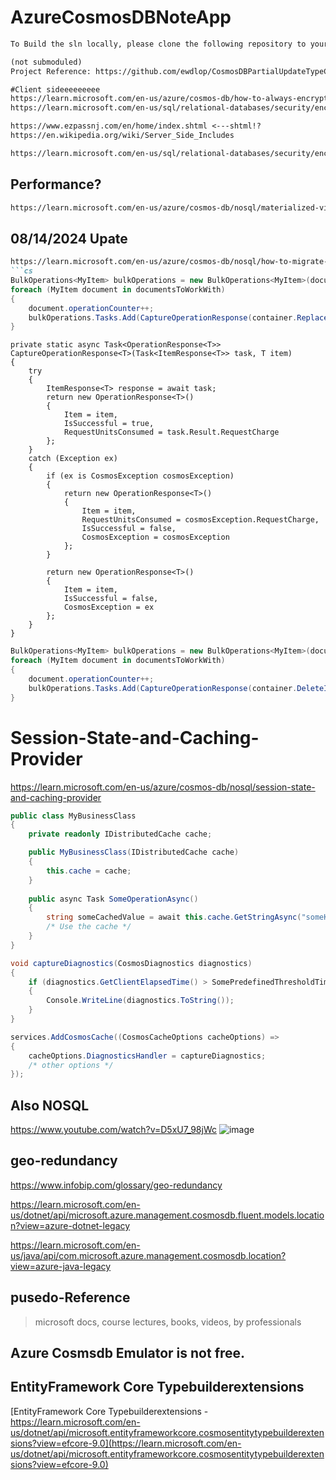 # AzureCosmosDBNoteApp

```markdown
To Build the sln locally, please clone the following repository to your local machine.

(not submoduled)
Project Reference: https://github.com/ewdlop/CosmosDBPartialUpdateTypeConverter

#Client sideeeeeeeee
https://learn.microsoft.com/en-us/azure/cosmos-db/how-to-always-encrypted?tabs=dotnet
https://learn.microsoft.com/en-us/sql/relational-databases/security/encryption/always-encrypted-cryptography?view=sql-server-ver16#step-1-generating-the-initialization-vector-iv

https://www.ezpassnj.com/en/home/index.shtml <---shtml!?
https://en.wikipedia.org/wiki/Server_Side_Includes

https://learn.microsoft.com/en-us/sql/relational-databases/security/encryption/always-encrypted-cryptography?view=sql-server-ver16#step-1-generating-the-initialization-vector-iv
```

## Performance?
```markdown
https://learn.microsoft.com/en-us/azure/cosmos-db/nosql/materialized-views?tabs=azure-portal#Previewing

```
## 08/14/2024 Upate
```markdown
https://learn.microsoft.com/en-us/azure/cosmos-db/nosql/how-to-migrate-from-bulk-executor-library
```cs
BulkOperations<MyItem> bulkOperations = new BulkOperations<MyItem>(documentsToWorkWith.Count);
foreach (MyItem document in documentsToWorkWith)
{
    document.operationCounter++;
    bulkOperations.Tasks.Add(CaptureOperationResponse(container.ReplaceItemAsync(document, document.id, new PartitionKey(document.pk)), document));
}
```
```
private static async Task<OperationResponse<T>> CaptureOperationResponse<T>(Task<ItemResponse<T>> task, T item)
{
    try
    {
        ItemResponse<T> response = await task;
        return new OperationResponse<T>()
        {
            Item = item,
            IsSuccessful = true,
            RequestUnitsConsumed = task.Result.RequestCharge
        };
    }
    catch (Exception ex)
    {
        if (ex is CosmosException cosmosException)
        {
            return new OperationResponse<T>()
            {
                Item = item,
                RequestUnitsConsumed = cosmosException.RequestCharge,
                IsSuccessful = false,
                CosmosException = cosmosException
            };
        }

        return new OperationResponse<T>()
        {
            Item = item,
            IsSuccessful = false,
            CosmosException = ex
        };
    }
}
```
```cs
BulkOperations<MyItem> bulkOperations = new BulkOperations<MyItem>(documentsToWorkWith.Count);
foreach (MyItem document in documentsToWorkWith)
{
    document.operationCounter++;
    bulkOperations.Tasks.Add(CaptureOperationResponse(container.DeleteItemAsync<MyItem>(document.id, new PartitionKey(document.pk)), document));
}
```

# Session-State-and-Caching-Provider
https://learn.microsoft.com/en-us/azure/cosmos-db/nosql/session-state-and-caching-provider

```cs
public class MyBusinessClass
{
    private readonly IDistributedCache cache;

    public MyBusinessClass(IDistributedCache cache)
    {
        this.cache = cache;
    }
    
    public async Task SomeOperationAsync()
    {
        string someCachedValue = await this.cache.GetStringAsync("someKey");
        /* Use the cache */
    }
}
```

```cs
void captureDiagnostics(CosmosDiagnostics diagnostics)
{
    if (diagnostics.GetClientElapsedTime() > SomePredefinedThresholdTime)
    {
        Console.WriteLine(diagnostics.ToString());
    }
}

services.AddCosmosCache((CosmosCacheOptions cacheOptions) =>
{
    cacheOptions.DiagnosticsHandler = captureDiagnostics;
    /* other options */
});
```

## Also NOSQL 

https://www.youtube.com/watch?v=D5xU7_98jWc
![image](https://github.com/user-attachments/assets/982d6f6e-286b-4c94-88e4-d3e71330af9e)


## geo-redundancy

<https://www.infobip.com/glossary/geo-redundancy>

<https://learn.microsoft.com/en-us/dotnet/api/microsoft.azure.management.cosmosdb.fluent.models.location?view=azure-dotnet-legacy>

<https://learn.microsoft.com/en-us/java/api/com.microsoft.azure.management.cosmosdb.location?view=azure-java-legacy>

## pusedo-Reference

> microsoft docs, course lectures, books, videos, by professionals

## Azure Cosmsdb Emulator is not free.

## EntityFramework Core Typebuilderextensions

[EntityFramework Core Typebuilderextensions - https://learn.microsoft.com/en-us/dotnet/api/microsoft.entityframeworkcore.cosmosentitytypebuilderextensions?view=efcore-9.0](https://learn.microsoft.com/en-us/dotnet/api/microsoft.entityframeworkcore.cosmosentitytypebuilderextensions?view=efcore-9.0)
